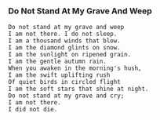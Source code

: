 ### Do Not Stand At My Grave And Weep

    Do not stand at my grave and weep
    I am not there. I do not sleep.
    I am a thousand winds that blow.
    I am the diamond glints on snow.
    I am the sunlight on ripened grain.
    I am the gentle autumn rain.
    When you awaken in the morning's hush,
    I am the swift uplifting rush
    Of quiet birds in circled flight
    I am the soft stars that shine at night.
    Do not stand at my grave and cry;
    I am not there.
    I did not die.
